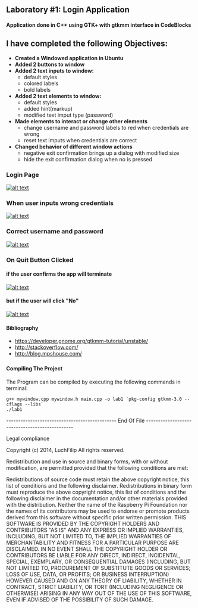   <div id="readme" class="blob instapaper_body">
    <article class="markdown-body entry-content" itemprop="mainContentOfPage"><h1>
<a name="laboratory-1-login-application" class="anchor" href="#laboratory-1-login-application"><span class="octicon octicon-link"></span></a>Laboratory #1: Login Application</h1>

<h4>
<a name="application-done-in-c-using-gtk-with-gtkmm-interface-in-codeblocks" class="anchor" href="#application-done-in-c-using-gtk-with-gtkmm-interface-in-codeblocks"><span class="octicon octicon-link"></span></a>Application done in C++ using GTK+ with gtkmm interface in CodeBlocks</h4>

<h2>
<a name="i-have-completed-the-following-objectives" class="anchor" href="#i-have-completed-the-following-objectives"><span class="octicon octicon-link"></span></a>I have completed the following Objectives:</h2>

<ul>
<li><b>Created a Windowed application in Ubuntu</b></li>
<li>
<b>Added 2 buttons to window</b> </li>
<li>
<b>Added 2 text inputs to window: </b> 

<ul>
<li>default styles</li>
<li>colored labels</li>
<li>bold labels</li>
</ul>
</li>
<li>
<b>Added 2 text elements to window:</b> 
<ul>
<li>default styles</li>
<li>added hint(markup)</li>
<li>modified text imput type (password)</li>
</ul>
</li>
<li>
<b>Made elements to interact or change other elements</b>

<ul>
<li>change username and password labels to red when credentials are wrong</li>
<li>reset text imputs when credentials are correct</li>
</ul>
</li>
<li>
<b>Changed behavior of different window actions</b>

<ul>
<li>negative exit confirmation brings up a dialog with modified size</li>
<li>hide the exit confirmation dialog when no is pressed</li>
</ul>
</li>
</ul><h3>
<a name="login-page" class="anchor" href="#login-page"><span class="octicon octicon-link"></span></a>Login Page</h3>

<p><a href="https://github-camo.global.ssl.fastly.net/659cb45eaa8e6e32d6f96969785edbd519d0887c/68747470733a2f2f646c2e64726f70626f7875736572636f6e74656e742e636f6d2f752f3130343537333536362f53637265656e73686f7425323066726f6d253230323031342d30322d31362532303230253341323625334132342e706e67" target="_blank"><img src="https://github-camo.global.ssl.fastly.net/659cb45eaa8e6e32d6f96969785edbd519d0887c/68747470733a2f2f646c2e64726f70626f7875736572636f6e74656e742e636f6d2f752f3130343537333536362f53637265656e73686f7425323066726f6d253230323031342d30322d31362532303230253341323625334132342e706e67" alt="alt text" title="Main Login Window" data-canonical-src="https://dl.dropboxusercontent.com/u/104573566/Screenshot%20from%202014-02-16%2020%3A26%3A24.png" style="max-width:100%;"></a></p>

<h3>
<a name="when-user-inputs-wrong-credentials" class="anchor" href="#when-user-inputs-wrong-credentials"><span class="octicon octicon-link"></span></a>When user inputs wrong credentials</h3>

<p><a href="https://github-camo.global.ssl.fastly.net/f56f02fd3ff827da94df45b20ab83ebff9b56d2e/68747470733a2f2f646c2e64726f70626f7875736572636f6e74656e742e636f6d2f752f3130343537333536362f53637265656e73686f7425323066726f6d253230323031342d30322d31362532303230253341343025334135302e706e67" target="_blank"><img src="https://github-camo.global.ssl.fastly.net/f56f02fd3ff827da94df45b20ab83ebff9b56d2e/68747470733a2f2f646c2e64726f70626f7875736572636f6e74656e742e636f6d2f752f3130343537333536362f53637265656e73686f7425323066726f6d253230323031342d30322d31362532303230253341343025334135302e706e67" alt="alt text" title="Wrong Credentials" data-canonical-src="https://dl.dropboxusercontent.com/u/104573566/Screenshot%20from%202014-02-16%2020%3A40%3A50.png" style="max-width:100%;"></a></p>

<h3>
<a name="correct-username-and-password" class="anchor" href="#correct-username-and-password"><span class="octicon octicon-link"></span></a>Correct username and password</h3>

<p><a href="https://github-camo.global.ssl.fastly.net/9bc62bfe0e8a8631081bf3e7bee5b7f72a9e4e96/68747470733a2f2f646c2e64726f70626f7875736572636f6e74656e742e636f6d2f752f3130343537333536362f53637265656e73686f7425323066726f6d253230323031342d30322d31362532303230253341323725334134362e706e67" target="_blank"><img src="https://github-camo.global.ssl.fastly.net/9bc62bfe0e8a8631081bf3e7bee5b7f72a9e4e96/68747470733a2f2f646c2e64726f70626f7875736572636f6e74656e742e636f6d2f752f3130343537333536362f53637265656e73686f7425323066726f6d253230323031342d30322d31362532303230253341323725334134362e706e67" alt="alt text" title="Login Successfully" data-canonical-src="https://dl.dropboxusercontent.com/u/104573566/Screenshot%20from%202014-02-16%2020%3A27%3A46.png" style="max-width:100%;"></a></p>

<h3>
<a name="on-quit-button-clicked" class="anchor" href="#on-quit-button-clicked"><span class="octicon octicon-link"></span></a>On Quit Button Clicked</h3>

<h4>
<a name="if-the-user-confirms-the-app-will-terminate" class="anchor" href="#if-the-user-confirms-the-app-will-terminate"><span class="octicon octicon-link"></span></a>if the user confirms the app will terminate</h4>

<p><a href="https://github-camo.global.ssl.fastly.net/8f720e74570f2ea2c25fd1fd2232b784e68d973a/68747470733a2f2f646c2e64726f70626f7875736572636f6e74656e742e636f6d2f752f3130343537333536362f53637265656e73686f7425323066726f6d253230323031342d30322d31362532303230253341323725334135392e706e67" target="_blank"><img src="https://github-camo.global.ssl.fastly.net/8f720e74570f2ea2c25fd1fd2232b784e68d973a/68747470733a2f2f646c2e64726f70626f7875736572636f6e74656e742e636f6d2f752f3130343537333536362f53637265656e73686f7425323066726f6d253230323031342d30322d31362532303230253341323725334135392e706e67" alt="alt text" title="Quit Confirmation" data-canonical-src="https://dl.dropboxusercontent.com/u/104573566/Screenshot%20from%202014-02-16%2020%3A27%3A59.png" style="max-width:100%;"></a></p>

<h4>
<a name="but-if-the-user-will-click-no" class="anchor" href="#but-if-the-user-will-click-no"><span class="octicon octicon-link"></span></a>but if the user will click "No"</h4>

<p><a href="https://github-camo.global.ssl.fastly.net/fc263c490509a5dad805f888264ac7a166f37a09/68747470733a2f2f646c2e64726f70626f7875736572636f6e74656e742e636f6d2f752f3130343537333536362f53637265656e73686f7425323066726f6d253230323031342d30322d31362532303230253341323825334131332e706e67" target="_blank"><img src="https://github-camo.global.ssl.fastly.net/fc263c490509a5dad805f888264ac7a166f37a09/68747470733a2f2f646c2e64726f70626f7875736572636f6e74656e742e636f6d2f752f3130343537333536362f53637265656e73686f7425323066726f6d253230323031342d30322d31362532303230253341323825334131332e706e67" alt="alt text" title="No Clicked" data-canonical-src="https://dl.dropboxusercontent.com/u/104573566/Screenshot%20from%202014-02-16%2020%3A28%3A13.png" style="max-width:100%;"></a></p>

<h4>
<a name="bibliography" class="anchor" href="#bibliography"><span class="octicon octicon-link"></span></a>Bibliography</h4>

<ul>
<li><a href="https://developer.gnome.org/gtkmm-tutorial/unstable/">https://developer.gnome.org/gtkmm-tutorial/unstable/</a></li>
<li><a href="http://stackoverflow.com/">http://stackoverflow.com/</a></li>
<li><a href="http://blog.mpshouse.com/">http://blog.mpshouse.com/</a></li>
</ul><h3>


<h4>
<a name="Compiling" class="anchor" href="#compiling"><span class="octicon octicon-link"></span></a>Compiling The Project</h4>
<p>The Program can be compiled by executing the following commands in terminal: &nbsp; </p>


    g++ mywindow.cpp mywindow.h main.cpp -o lab1 `pkg-config gtkmm-3.0 --cflags --libs`
    ./lab1 





----------------------------------------------  End Of File -----------------------------------------------

<a name="legal-compliance" class="anchor" href="#legal-compliance"><span class="octicon octicon-link"></span></a>Legal compliance</h3>
<p>Copyright (c) 2014, LuchFilip
All rights reserved.</p>

<p>Redistribution and use in source and binary forms, with or without modification, are permitted provided that the following conditions are met:</p>

<p>Redistributions of source code must retain the above copyright notice, this list of conditions and the following disclaimer.
Redistributions in binary form must reproduce the above copyright notice, this list of conditions and the following disclaimer in the documentation and/or other materials provided with the distribution.
Neither the name of the Raspberry Pi Foundation nor the names of its contributors may be used to endorse or promote products derived from this software without specific prior written permission.
THIS SOFTWARE IS PROVIDED BY THE COPYRIGHT HOLDERS AND CONTRIBUTORS "AS IS" AND ANY EXPRESS OR IMPLIED WARRANTIES, INCLUDING, BUT NOT LIMITED TO, THE IMPLIED WARRANTIES OF MERCHANTABILITY AND FITNESS FOR A PARTICULAR PURPOSE ARE DISCLAIMED. IN NO EVENT SHALL THE COPYRIGHT HOLDER OR CONTRIBUTORS BE LIABLE FOR ANY DIRECT, INDIRECT, INCIDENTAL, SPECIAL, EXEMPLARY, OR CONSEQUENTIAL DAMAGES (INCLUDING, BUT NOT LIMITED TO, PROCUREMENT OF SUBSTITUTE GOODS OR SERVICES; LOSS OF USE, DATA, OR PROFITS; OR BUSINESS INTERRUPTION) HOWEVER CAUSED AND ON ANY THEORY OF LIABILITY, WHETHER IN CONTRACT, STRICT LIABILITY, OR TORT (INCLUDING NEGLIGENCE OR OTHERWISE) ARISING IN ANY WAY OUT OF THE USE OF THIS SOFTWARE, EVEN IF ADVISED OF THE POSSIBILITY OF SUCH DAMAGE.</p></article>
  </div>

  </div>
</div>
